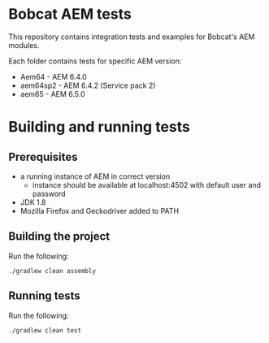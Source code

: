 # Bobcat AEM tests
This repository contains integration tests and examples for Bobcat's AEM modules.

Each folder contains tests for specific AEM version:

- Aem64 - AEM 6.4.0
- aem64sp2 - AEM 6.4.2 (Service pack 2)
- aem65 - AEM 6.5.0

# Building and running tests

## Prerequisites
- a running instance of AEM in correct version
    - instance should be available at localhost:4502 with default user and password
- JDK 1.8
- Mozilla Firefox and Geckodriver added to PATH

## Building the project
Run the following:
```
./gradlew clean assembly
```

## Running tests
Run the following:
```
./gradlew clean test
```
